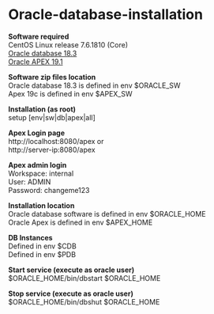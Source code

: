 # Oracle-database-installation
<b>Software required</b><br />
CentOS Linux release 7.6.1810 (Core)<br />
<a href="https://www.oracle.com/technetwork/database/enterprise-edition/downloads/index.html">Oracle database 18.3</a><br />
<a href="https://www.oracle.com/database/technologies/appdev/apex.html">Oracle APEX 19.1</a><br />


<b>Software zip files location</b><br />
Oracle database 18.3 is defined in env $ORACLE_SW<br />
Apex 19c is defined in env $APEX_SW<br />

<b>Installation (as root)</b><br />
setup [env|sw|db|apex|all]<br />

<b>Apex Login page</b><br />
http://localhost:8080/apex or<br /> 
http://server-ip:8080/apex<br />

<b>Apex admin login</b><br />
Workspace: internal<br />
User: ADMIN<br />
Password: changeme123<br />

<b>Installation location</b><br />
Oracle database software is defined in env $ORACLE_HOME<br />
Oracle Apex is defined in env $APEX_HOME<br />

<b>DB Instances</b><br />
Defined in env $CDB<br />
Defined in env $PDB<br />

<b>Start service (execute as oracle user)</b><br />
$ORACLE_HOME/bin/dbstart $ORACLE_HOME<br />

<b>Stop service (execute as oracle user)</b><br />
$ORACLE_HOME/bin/dbshut $ORACLE_HOME<br />
